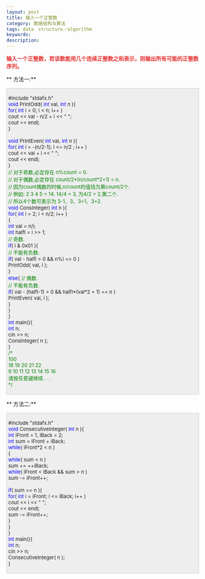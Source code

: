 ```yaml
---
layout: post
title: 输入一个正整数
category: 数据结构与算法
tags: data　structure／algorithm
keywords: 
description: 
---
```


**<span style="color:#e53333;"> </span><span
style="color:#e53333;">输入一个正整数，若该数能用几个连续正整数之和表示，则输出所有可能的正整数序列。</span>**

** 方法一:**

<div
style="border-bottom:#cccccc 1px solid;border-left:#cccccc 1px solid;padding-bottom:4px;background-color:#eeeeee;padding-left:4px;width:98%;padding-right:5px;font-size:13px;word-break:break-all;border-top:#cccccc 1px solid;border-right:#cccccc 1px solid;padding-top:4px;">

\#include "stdafx.h"\
 <span style="color:#0000ff;">void</span> PrintOdd( <span
style="color:#0000ff;">int</span> val, <span
style="color:#0000ff;">int</span> n ){\
     <span style="color:#0000ff;">for</span>( <span
style="color:#0000ff;">int</span> i = 0; i \< n; i++ )\
         cout \<\< val - n/2 + i \<\< " ";\
     cout \<\< endl;\
 }\
\
 <span style="color:#0000ff;">void</span> PrintEven( <span
style="color:#0000ff;">int</span> val, <span
style="color:#0000ff;">int</span> n ){\
     <span style="color:#0000ff;">for</span>( <span
style="color:#0000ff;">int</span> i = -(n/2-1); i \<= n/2 ; i++ )\
         cout \<\< val + i \<\< " ";\
     cout \<\< endl;\
 }\
 <span style="color:#008000;">//</span><span
style="color:#008000;"> 对于奇数,必定存在 n%count = 0.\
 </span><span style="color:#008000;">//</span><span
style="color:#008000;"> 对于偶数,必定存在 count/2\*(n/count\*2+1) = n.\
 </span><span style="color:#008000;">//</span><span
style="color:#008000;"> 因为count偶数的时候,n/count的值恰为第count/2个.\
 </span><span style="color:#008000;">//</span><span
style="color:#008000;"> 例如: 2 3 4 5 = 14. 14/4 = 3, 为4/2 = 2,第二个.\
 </span><span style="color:#008000;">//</span><span
style="color:#008000;"> 所以4个数可表示为 3-1、3、3+1、3+2.</span><span
style="color:#008000;">\
 </span><span style="color:#0000ff;">void</span> ConsInteger( <span
style="color:#0000ff;">int</span> n ){\
     <span style="color:#0000ff;">for</span>( <span
style="color:#0000ff;">int</span> i = 2; i \< n/2; i++ )\
     {\
         <span style="color:#0000ff;">int</span> val = n/i;\
         <span style="color:#0000ff;">int</span> halfI = i \>\> 1;\
         <span style="color:#008000;">//</span><span
style="color:#008000;"> 奇数.</span><span style="color:#008000;">\
 </span>        <span style="color:#0000ff;">if</span>( i & 0x01 ){\
             <span style="color:#008000;">//</span><span
style="color:#008000;"> 不能有负数.</span><span style="color:#008000;">\
 </span>            <span
style="color:#0000ff;">if</span>( val - halfI \> 0 && n%i == 0 )\
                 PrintOdd( val, i );\
         }\
         <span style="color:#0000ff;">else</span>{ <span
style="color:#008000;">//</span><span style="color:#008000;"> 偶数.\
             </span><span style="color:#008000;">//</span><span
style="color:#008000;"> 不能有负数.</span><span style="color:#008000;">\
 </span>            <span
style="color:#0000ff;">if</span>( val - (halfI-1) \> 0 &&
halfI\*(val\*2 + 1) == n )\
                 PrintEven( val, i );\
         }\
     }\
 }\
 <span style="color:#0000ff;">int</span> main(){\
     <span style="color:#0000ff;">int</span> n;\
     cin \>\> n;\
     ConsInteger( n );\
 }\
 <span style="color:#008000;">/\*</span><span style="color:#008000;">\
 100\
 18 19 20 21 22\
 9 10 11 12 13 14 15 16\
 请按任意键继续. . .\
 </span><span style="color:#008000;">\*/</span>

</div>

** 方法二:**

<div
style="border-bottom:#cccccc 1px solid;border-left:#cccccc 1px solid;padding-bottom:4px;background-color:#eeeeee;padding-left:4px;width:98%;padding-right:5px;font-size:13px;word-break:break-all;border-top:#cccccc 1px solid;border-right:#cccccc 1px solid;padding-top:4px;">

\#include "stdafx.h"\
 <span style="color:#0000ff;">void</span> ConsecutiveInteger( <span
style="color:#0000ff;">int</span> n ){\
     <span style="color:#0000ff;">int</span> iFront = 1, iBack = 2;\
     <span style="color:#0000ff;">int</span> sum = iFront + iBack;\
     <span style="color:#0000ff;">while</span>( iFront\*2 \< n )\
     {\
         <span style="color:#0000ff;">while</span>( sum \< n )\
             sum += ++iBack;\
         <span
style="color:#0000ff;">while</span>( iFront \< iBack && sum \> n )\
             sum -= iFront++;\
\
         <span style="color:#0000ff;">if</span>( sum == n ){\
             <span style="color:#0000ff;">for</span>( <span
style="color:#0000ff;">int</span> i = iFront; i \<= iBack; i++ )\
                 cout \<\< i \<\< " ";\
             cout \<\< endl;\
             sum -= iFront++;\
         }\
     }\
 }\
 <span style="color:#0000ff;">int</span> main(){\
     <span style="color:#0000ff;">int</span> n;\
     cin \>\> n;\
     ConsecutiveInteger( n );\
 }

</div>






